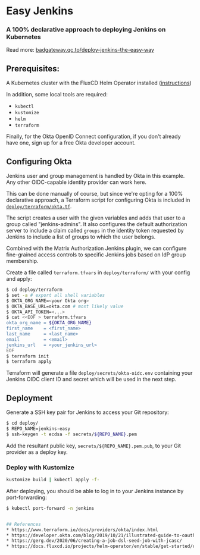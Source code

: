 # Easy Jenkins
### A 100% declarative approach to deploying Jenkins on Kubernetes

Read more: [badgateway.qc.to/deploy-jenkins-the-easy-way](https://badgateway.qc.to/deploy-jenkins-the-easy-way)

## Prerequisites:
A Kubernetes cluster with the FluxCD Helm Operator installed ([instructions](https://docs.fluxcd.io/projects/helm-operator/en/latest/get-started/using-helm/))

In addition, some local tools are required:
* `kubectl`
* `kustomize`
* `helm`
* `terraform`

Finally, for the Okta OpenID Connect configuration, if you don't already have one, sign up for a free Okta developer account.

## Configuring Okta
Jenkins user and group management is handled by Okta in this example. Any other OIDC-capable identity provider can work here.

This can be done manually of course, but since we're opting for a 100% declarative approach,
a Terraform script for configuring Okta is included in [`deploy/terraform/okta.tf`](deploy/terraform/okta.tf). 

The script creates a user with the given variables and adds that user to a group called "jenkins-admins". It also configures the default authorization server to include a claim called `groups` in the identity token requested by Jenkins to include a list of groups to which the user belongs.

Combined with the Matrix Authorization Jenkins plugin, we can configure fine-grained access controls to specific Jenkins jobs based on IdP group membership.

Create a file called `terraform.tfvars` in `deploy/terraform/` with your config and apply:
```sh
$ cd deploy/terraform
$ set -a # export all shell variables
$ OKTA_ORG_NAME=<your Okta org>
$ OKTA_BASE_URL=okta.com # most likely value
$ OKTA_API_TOKEN=<...>
$ cat <<EOF > terraform.tfvars
okta_org_name = ${OKTA_ORG_NAME}
first_name    = <first_name>
last_name     = <last_name>
email         = <email>
jenkins_url   = <your_jenkins_url>
EOF
$ terraform init
$ terraform apply
```

Terraform will generate a file `deploy/secrets/okta-oidc.env` containing your Jenkins OIDC client ID and secret which will be used in the next step.

## Deployment
Generate a SSH key pair for Jenkins to access your Git repository:
```sh
$ cd deploy/
$ REPO_NAME=jenkins-easy
$ ssh-keygen -t ecdsa -f secrets/${REPO_NAME}.pem
```
Add the resultant public key, `secrets/${REPO_NAME}.pem.pub`, to your Git provider as a deploy key.



### Deploy with Kustomize
```sh
kustomize build | kubectl apply -f-
```

After deploying, you should be able to log in to your Jenkins instance by port-forwarding:
```sh
$ kubectl port-forward -n jenkins 


## References
* https://www.terraform.io/docs/providers/okta/index.html
* https://developer.okta.com/blog/2019/10/21/illustrated-guide-to-oauth-and-oidc
* https://gerg.dev/2020/06/creating-a-job-dsl-seed-job-with-jcasc/
* https://docs.fluxcd.io/projects/helm-operator/en/stable/get-started/using-helm/